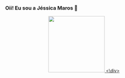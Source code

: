 ### Oii! Eu sou a Jéssica Maros 👋

<div align="center">
  <a href="https://github.com/jessicamaros">
  <img height="180em" src="https://github-readme-stats.vercel.app/api?username=jessicamaros&show_icons=true&theme=radical&include_all_commits=true&count_private=true"/>
 <\div>
